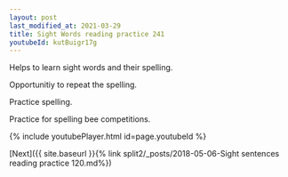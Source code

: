 ```yaml
---
layout: post
last_modified_at: 2021-03-29
title: Sight Words reading practice 241
youtubeId: kutBuigr17g
---
```

 
 
Helps to learn sight words and their spelling.

Opportunitiy to repeat the spelling. 

Practice spelling. 
 
Practice for spelling bee competitions. 
 
{% include youtubePlayer.html id=page.youtubeId %}
 
 

[Next]({{ site.baseurl }}{% link  split2/_posts/2018-05-06-Sight sentences reading practice 120.md%})
 
